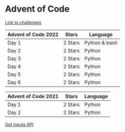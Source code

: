 # Advent of Code

[Link to challenges](https://adventofcode.com/2022)

| Advent of Code 2022 | Stars   | Language      |
| ------------------- | ------- | ------------- |
| Day 1               | 2 Stars | Python & bash |
| Day 2               | 2 Stars | Python        |
| Day 3               | 2 Stars | Python        |
| Day 4               | 2 Stars | Python        |
| Day 5               | 2 Stars | Python        |
| Day 6               | 2 Stars | Python        |

| Advent of Code 2021 | Stars   | Language |
| ------------------- | ------- | -------- |
| Day 1               | 2 Stars | Python   |
| Day 2               | 2 Stars | Python   |

[Get inputs API](https://github.com/alvesvaren/AoC-template)
